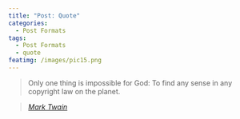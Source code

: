 ```yaml
---
title: "Post: Quote"
categories:
  - Post Formats
tags:
  - Post Formats
  - quote
featimg: /images/pic15.png
---
```


> Only one thing is impossible for God: To find any sense in any copyright law on the planet.
  
> <cite><a href="http://www.brainyquote.com/quotes/quotes/m/marktwain163473.html">Mark Twain</a></cite>